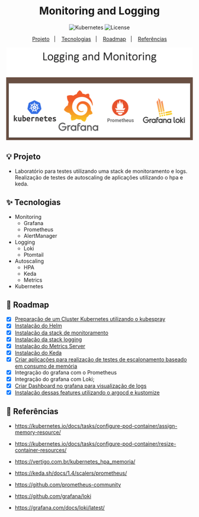 <h1 align="center">Monitoring and Logging</h1>

<p align="center">
  <img alt="Kubernetes" src="https://img.shields.io/static/v1?label=Kubernetes&message=Monitoring&color=8257E5&labelColor=000000"  />
  <img alt="License" src="https://img.shields.io/static/v1?label=license&message=MIT&color=49AA26&labelColor=000000">
</p>

<p align="center">
  <a href="#-projeto">Projeto</a>&nbsp;&nbsp;&nbsp;|&nbsp;&nbsp;&nbsp;
  <a href="#-tecnologias">Tecnologias</a>&nbsp;&nbsp;&nbsp;|&nbsp;&nbsp;&nbsp;
  <a href="#-roadmap">Roadmap</a>&nbsp;&nbsp;&nbsp;|&nbsp;&nbsp;&nbsp;
  <a href="#-referências">Referências</a>
</p>

<p align="center">
  <img alt="Monitoring" src="data/monitoring.png">
</p>

## 💡 Projeto
- Laboratório para testes utilizando uma stack de monitoramento e logs. Realização de testes de autoscaling de aplicações utilizando o hpa e keda.

## ✨ Tecnologias
- Monitoring
    - Grafana
    - Prometheus
    - AlertManager
- Logging
    - Loki
    - Ptomtail
- Autoscaling
    - HPA
    - Keda
    - Metrics
- Kubernetes

## 👣 Roadmap

- [x] [Preparação de um Cluster Kubernetes utilizando o kubespray](/setup/setup-k8s-kubespray/kubespray/kubespray.md)
- [x] [Instalação do Helm](/helm/Readme.md)
- [x] [Instalação da stack de monitoramento](/monitoring/prometheus-stack/Readme.md)
- [x] [Instalação da stack logging](/logging/Readme.md)
- [x] [Instalação do Metrics Server](/monitoring/metrics-server/Readme.md)
- [x] [Instalação do Keda](/autoscaling/keda/Readme.md)
- [x] [Criar aplicações para realização de testes de escalonamento baseado em consumo de memória](/autoscaling/app/Readme.md)
- [x] Integração do grafana com o Prometheus
- [x] Integração do grafana com Loki;
- [x] [Criar Dashboard no grafana para visualização de logs](/dashboards/Readme.md)
- [x] [Instalação dessas features utilizando o argocd e kustomize](/features/Readme.md)

## 📄 Referências

- https://kubernetes.io/docs/tasks/configure-pod-container/assign-memory-resource/

- https://kubernetes.io/docs/tasks/configure-pod-container/resize-container-resources/

- https://vertigo.com.br/kubernetes_hpa_memoria/

- https://keda.sh/docs/1.4/scalers/prometheus/

- https://github.com/prometheus-community

- https://github.com/grafana/loki

- https://grafana.com/docs/loki/latest/
